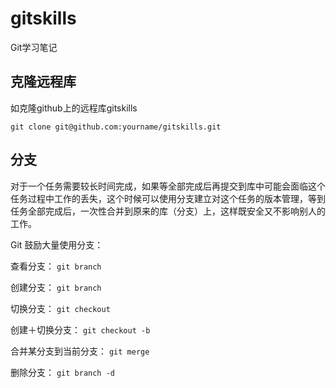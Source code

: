 # gitskills
Git学习笔记

## 克隆远程库

如克隆github上的远程库gitskills

`git clone git@github.com:yourname/gitskills.git`

## 分支

对于一个任务需要较长时间完成，如果等全部完成后再提交到库中可能会面临这个任务过程中工作的丢失，这个时候可以使用分支建立对这个任务的版本管理，等到任务全部完成后，一次性合并到原来的库（分支）上，这样既安全又不影响别人的工作。

Git 鼓励大量使用分支：

查看分支： <code>git branch</code>

创建分支： <code>git branch <name></code>

切换分支： <code>git checkout <name></code>

创建＋切换分支： <code>git checkout -b <name></code>

合并某分支到当前分支： <code>git merge <name></code>

删除分支： <code>git branch -d <name></code>


